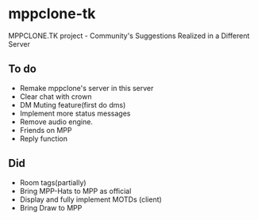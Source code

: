 # mppclone-tk
MPPCLONE.TK project - Community's Suggestions Realized in a Different Server

## To do
- Remake mppclone's server in this server
- Clear chat with crown
- DM Muting feature(first do dms)
- Implement more status messages
- Remove audio engine.
- Friends on MPP
- Reply function

## Did
- Room tags(partially)
- Bring MPP-Hats to MPP as official
- Display and fully implement MOTDs (client)
- Bring Draw to MPP
